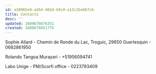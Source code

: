 ```yaml
---
id: a38965e9-ad5d-402d-b9c0-a13c2be667cb
title: Contacts
desc: ''
updated: 1609676676351
created: 1609676051775
---
```


Sophie Allard - Chemin de Ronde du Lac, Troguic, 29650 Guerlesquin
    - 0682861950

Rolando Tangoa Murayari 
    - +51956094741

Labo Unige - PM/Scorfi office
    - 0223793409

